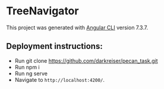 # TreeNavigator

This project was generated with [Angular CLI](https://github.com/angular/angular-cli) version 7.3.7.

## Deployment instructions: 

- Run git clone https://github.com/darkreiser/pecan_task.git
- Run npm i
- Run ng serve
- Navigate to `http://localhost:4200/`.